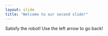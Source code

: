 ```yaml
---
layout: slide
title: "Welcome to our second slide!"
---
```

Satisfy the robot!
Use the left arrow to go back!
